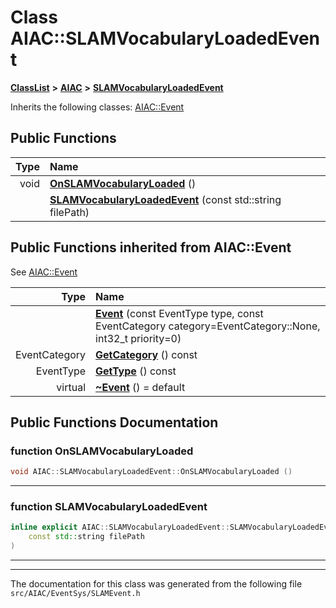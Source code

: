 

# Class AIAC::SLAMVocabularyLoadedEvent



[**ClassList**](annotated.md) **>** [**AIAC**](namespaceAIAC.md) **>** [**SLAMVocabularyLoadedEvent**](classAIAC_1_1SLAMVocabularyLoadedEvent.md)








Inherits the following classes: [AIAC::Event](classAIAC_1_1Event.md)






















































## Public Functions

| Type | Name |
| ---: | :--- |
|  void | [**OnSLAMVocabularyLoaded**](#function-onslamvocabularyloaded) () <br> |
|   | [**SLAMVocabularyLoadedEvent**](#function-slamvocabularyloadedevent) (const std::string filePath) <br> |


## Public Functions inherited from AIAC::Event

See [AIAC::Event](classAIAC_1_1Event.md)

| Type | Name |
| ---: | :--- |
|   | [**Event**](classAIAC_1_1Event.md#function-event) (const EventType type, const EventCategory category=EventCategory::None, int32\_t priority=0) <br> |
|  EventCategory | [**GetCategory**](classAIAC_1_1Event.md#function-getcategory) () const<br> |
|  EventType | [**GetType**](classAIAC_1_1Event.md#function-gettype) () const<br> |
| virtual  | [**~Event**](classAIAC_1_1Event.md#function-event) () = default<br> |






















































## Public Functions Documentation




### function OnSLAMVocabularyLoaded 

```C++
void AIAC::SLAMVocabularyLoadedEvent::OnSLAMVocabularyLoaded () 
```




<hr>



### function SLAMVocabularyLoadedEvent 

```C++
inline explicit AIAC::SLAMVocabularyLoadedEvent::SLAMVocabularyLoadedEvent (
    const std::string filePath
) 
```




<hr>

------------------------------
The documentation for this class was generated from the following file `src/AIAC/EventSys/SLAMEvent.h`

